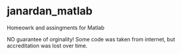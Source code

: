 # janardan_matlab
Homeowrk and assingments for Matlab

NO guarantee of orginality! Some code was taken from internet, but accreditation was lost over time.
